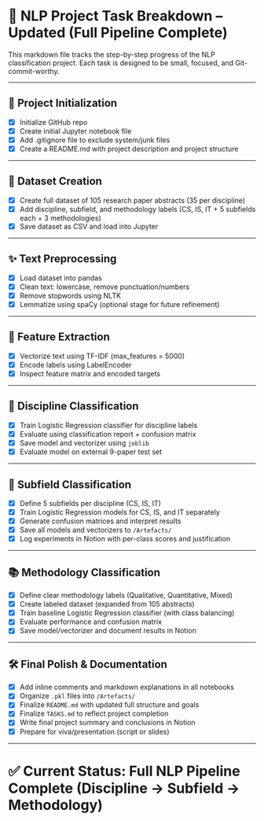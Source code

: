 # 📝 NLP Project Task Breakdown – Updated (Full Pipeline Complete)

This markdown file tracks the step-by-step progress of the NLP classification project. Each task is designed to be small, focused, and Git-commit-worthy.

---

## 🚀 Project Initialization
- [x] Initialize GitHub repo
- [x] Create initial Jupyter notebook file
- [x] Add .gitignore file to exclude system/junk files
- [x] Create a README.md with project description and project structure

---

## 📄 Dataset Creation
- [x] Create full dataset of 105 research paper abstracts (35 per discipline)
- [x] Add discipline, subfield, and methodology labels (CS, IS, IT + 5 subfields each + 3 methodologies)
- [x] Save dataset as CSV and load into Jupyter

---

## ✨ Text Preprocessing
- [x] Load dataset into pandas
- [x] Clean text: lowercase, remove punctuation/numbers
- [x] Remove stopwords using NLTK
- [x] Lemmatize using spaCy (optional stage for future refinement)

---

## 🎯 Feature Extraction
- [x] Vectorize text using TF-IDF (max_features = 5000)
- [x] Encode labels using LabelEncoder
- [x] Inspect feature matrix and encoded targets

---

## 🧠 Discipline Classification
- [x] Train Logistic Regression classifier for discipline labels
- [x] Evaluate using classification report + confusion matrix
- [x] Save model and vectorizer using `joblib`
- [x] Evaluate model on external 9-paper test set

---

## 🧪 Subfield Classification
- [x] Define 5 subfields per discipline (CS, IS, IT)
- [x] Train Logistic Regression models for CS, IS, and IT separately
- [x] Generate confusion matrices and interpret results
- [x] Save all models and vectorizers to `/Artefacts/`
- [x] Log experiments in Notion with per-class scores and justification

---

## 📚 Methodology Classification
- [x] Define clear methodology labels (Qualitative, Quantitative, Mixed)
- [x] Create labeled dataset (expanded from 105 abstracts)
- [x] Train baseline Logistic Regression classifier (with class balancing)
- [x] Evaluate performance and confusion matrix
- [x] Save model/vectorizer and document results in Notion

---

## 🛠️ Final Polish & Documentation
- [x] Add inline comments and markdown explanations in all notebooks
- [x] Organize `.pkl` files into `/Artefacts/`
- [x] Finalize `README.md` with updated full structure and goals
- [x] Finalize `TASKS.md` to reflect project completion
- [x] Write final project summary and conclusions in Notion
- [x] Prepare for viva/presentation (script or slides)

---

# ✅ Current Status: Full NLP Pipeline Complete (Discipline → Subfield → Methodology)
